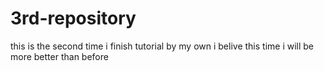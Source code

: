 # 3rd-repository
this is the second time i finish tutorial by my own 
i belive this time i will be more better than before
